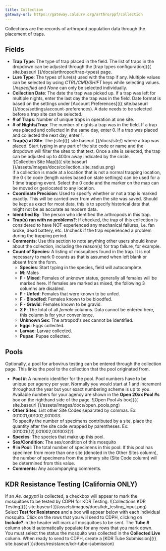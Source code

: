 ```yaml
---
title: Collection
gateway-url: https://gateway.calsurv.org/arthro/ppf/collection
---
```

Collections are the records of arthropod population data through the placement of traps.  

## Fields

* **Trap Type**: The type of trap placed in the field. The list of traps in the dropdown can be adjusted through the [trap types configuration]({{ site.baseurl }}/docs/arthropod/trap-types) page.
* **Lure Type**: The types of lure(s) used with the trap if any. Multiple values can be selected by using *CTRL/CMD/SHIFT* keys while selecting values. *Unspecified* and *None* can only be selected individually.
* **Collection Date**: The date the trap was picked up. If a trap was left for multiple nights, enter the last day the trap was in the field. Date format is based on the settings under [Account Preferences]({{ site.baseurl }}/docs/settings/account-preferences). A date needs to be selected before a trap site can be selected.
* **# of Traps**: Number of unique traps in operation at one site.
* **# of Nights/Trap**: The number of nights a trap was in the field. If a trap was placed and collected in the same day, enter 0. If a trap was placed and collected the next day, enter 1.
* **Trap(s) at Site**: The [site]({{ site.baseurl }}/docs/site/) where a trap was placed. Start typing in any part of the site code or name and the dropdown will filter the sites to that text. Once a site is selected, the trap can be adjusted up to 400m away indicated by the circle.  
![Collection Site Map]({{ site.baseurl }}/assets/images/docs/collection_site_radius.png)  
If a collection is made at a location that is not a normal trapping location, the 0 site code (length varies based on state settings) can be used for a 1 time trapping event. Select the 0 code and the marker on the map can be moved or geolocated to any location.
* **Coordinate Precision**: Used to specify whether or not a trap is marked exactly. This will be carried over from when the site was saved. Should be kept as exact for most data, this is to specify historical data that might not be as accurate as modern data.
* **Identified By**: The person who identified the arthropods in this trap.
* **Trap(s) ran with no problems?**: If checked, the trap of this collection is considered to have NOT experienced any mechanical failures, i.e. fan broke, dead battery, etc. Uncheck if the trap experienced a problem during the trapping period.
* **Comments**: Use this section to note anything other users should know about the collection, including the reason(s) for trap failure, for example. 
* **Count of Species**: A listing of mosquitoes found in the trap.  It is not necessary to mark 0 counts as that is assumed when left blank or absent from the form.
  * **Species**: Start typing in the species, field will autocomplete.
  * **M**: Males
  * **F - Mixed**: Females of unknown status, generally all females will be marked here. If females are marked as mixed, the following 3 columns are disabled.
  * **F - Unfed**: Females that were known to be unfed.
  * **F - Bloodfed**: Females known to be bloodfed.
  * **F - Gravid**: Females known to be gravid.
  * **Σ F**: The total of all *female* columns. Data cannot be entered here, this column is for your convenience.
  * **Unknown Sex**: The artropod's sex cannot be identified.
  * **Eggs**: Eggs collected.
  * **Larvae**: Larvae collected.
  * **Pupae**: Pupae collected.

## Pools

Optionally, a pool for arbovirus testing can be entered through the collection page. This links the pool to the collection that the pool originated from.

* **Pool #**: A numeric identifier for the pool. Pool numbers have to be unique per agency per year. Normally you would start at 1 and increment throughout the year but your exact numbering scheme is up to you. Available numbers for your agency are shown in the **Open 20xx Pool #s** box on the righthand side of the page.
![Open Pool #s box]({{ site.baseurl }}/assets/images/docs/open_pools.png) 
* **Other Sites**: List other Site Codes separated by commas. Ex: 001001,001002,001003.  
To specify the number of specimens contributed by a site, place the quantity after the site code wrapped by parentheses. Ex: 001001(12),001002,001003(2).
* **Species**: The species that make up this pool.
* **Sex/Condition**: The sex/condition of this mosquito
* **# in Pool**: The total number of specimens in this pool. If this pool has specimen from more than one site (denoted in the Other Sites column), the number of specimens from the primary site (Site Code column) will be determined from this value.
* **Comments**: Any accompanying comments.

## KDR Resistance Testing (California ONLY)

If an *Ae. aegypti* is collected, a checkbox will appear to mark the mosquitoes to be tested by CDPH for KDR Testing.
![Collections KDR Testing]({{ site.baseurl }}/assets/images/docs/kdr_testing_input.png)  
Select **Test for Resistance** and a box will appear below with each individual mosquito.  Click on the rows that you will send to CDPH,  clicking on **Include?** in the header will mark all mosquitoes to be sent. The **Tube #** column should automatically populate for any rows that you mark down.  You must select the status the mosquito was collected in the **Collected Live** column.  When ready to send to CDPH, create a [KDR Tube Submission]({{ site.baseurl }}/docs/resistance/kdr-tube-submission)
